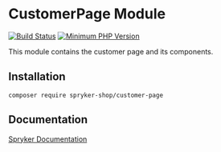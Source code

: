 # CustomerPage Module
[![Build Status](https://travis-ci.org/spryker-shop/customer-page.svg)](https://travis-ci.org/spryker-shop/customer-page)
[![Minimum PHP Version](https://img.shields.io/badge/php-%3E%3D%207.3-8892BF.svg)](https://php.net/)

This module contains the customer page and its components.

## Installation

```
composer require spryker-shop/customer-page
```

## Documentation

[Spryker Documentation](https://academy.spryker.com)
